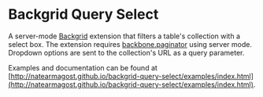 # Backgrid Query Select #

A server-mode [Backgrid](http://backgridjs.com/) extension that filters a table's collection with a select box. The extension requires [backbone.paginator](https://github.com/backbone-paginator/backbone.paginator) using server mode. Dropdown options are sent to the collection's URL as a query parameter.

Examples and documentation can be found at [http://natearmagost.github.io/backgrid-query-select/examples/index.html](http://natearmagost.github.io/backgrid-query-select/examples/index.html).